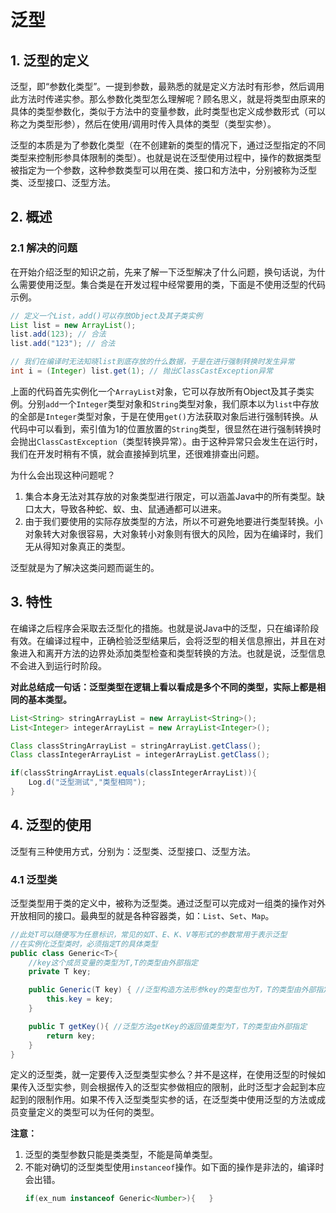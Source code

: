 # 泛型

## 1. 泛型的定义
泛型，即“参数化类型”。一提到参数，最熟悉的就是定义方法时有形参，然后调用此方法时传递实参。那么参数化类型怎么理解呢？顾名思义，就是将类型由原来的具体的类型参数化，类似于方法中的变量参数，此时类型也定义成参数形式（可以称之为类型形参），然后在使用/调用时传入具体的类型（类型实参）。

泛型的本质是为了参数化类型（在不创建新的类型的情况下，通过泛型指定的不同类型来控制形参具体限制的类型）。也就是说在泛型使用过程中，操作的数据类型被指定为一个参数，这种参数类型可以用在类、接口和方法中，分别被称为泛型类、泛型接口、泛型方法。

## 2. 概述
### 2.1 解决的问题
在开始介绍泛型的知识之前，先来了解一下泛型解决了什么问题，换句话说，为什么需要使用泛型。集合类是在开发过程中经常要用的类，下面是不使用泛型的代码示例。
```Java
// 定义一个List，add()可以存放Object及其子类实例
List list = new ArrayList();
list.add(123); // 合法
list.add("123"); // 合法

// 我们在编译时无法知晓list到底存放的什么数据，于是在进行强制转换时发生异常
int i = (Integer) list.get(1); // 抛出ClassCastException异常
```
上面的代码首先实例化一个`ArrayList`对象，它可以存放所有Object及其子类实例。分别`add`一个`Integer`类型对象和`String`类型对象，我们原本以为`list`中存放的全部是`Integer`类型对象，于是在使用`get()`方法获取对象后进行强制转换。从代码中可以看到，索引值为1的位置放置的`String`类型，很显然在进行强制转换时会抛出`ClassCastException`（类型转换异常）。由于这种异常只会发生在运行时，我们在开发时稍有不慎，就会直接掉到坑里，还很难排查出问题。

为什么会出现这种问题呢？

1. 集合本身无法对其存放的对象类型进行限定，可以涵盖Java中的所有类型。缺口太大，导致各种蛇、蚁、虫、鼠通通都可以进来。
2. 由于我们要使用的实际存放类型的方法，所以不可避免地要进行类型转换。小对象转大对象很容易，大对象转小对象则有很大的风险，因为在编译时，我们无从得知对象真正的类型。

泛型就是为了解决这类问题而诞生的。

## 3. 特性
在编译之后程序会采取去泛型化的措施。也就是说Java中的泛型，只在编译阶段有效。在编译过程中，正确检验泛型结果后，会将泛型的相关信息擦出，并且在对象进入和离开方法的边界处添加类型检查和类型转换的方法。也就是说，泛型信息不会进入到运行时阶段。

**对此总结成一句话：泛型类型在逻辑上看以看成是多个不同的类型，实际上都是相同的基本类型。**

```Java
List<String> stringArrayList = new ArrayList<String>();
List<Integer> integerArrayList = new ArrayList<Integer>();

Class classStringArrayList = stringArrayList.getClass();
Class classIntegerArrayList = integerArrayList.getClass();

if(classStringArrayList.equals(classIntegerArrayList)){
    Log.d("泛型测试","类型相同");
}
```

## 4. 泛型的使用
泛型有三种使用方式，分别为：泛型类、泛型接口、泛型方法。

### 4.1 泛型类
泛型类型用于类的定义中，被称为泛型类。通过泛型可以完成对一组类的操作对外开放相同的接口。最典型的就是各种容器类，如：`List`、`Set`、`Map`。

```Java
//此处T可以随便写为任意标识，常见的如T、E、K、V等形式的参数常用于表示泛型
//在实例化泛型类时，必须指定T的具体类型
public class Generic<T>{
    //key这个成员变量的类型为T,T的类型由外部指定  
    private T key;

    public Generic(T key) { //泛型构造方法形参key的类型也为T，T的类型由外部指定
        this.key = key;
    }

    public T getKey(){ //泛型方法getKey的返回值类型为T，T的类型由外部指定
        return key;
    }
}
```

定义的泛型类，就一定要传入泛型类型实参么？并不是这样，在使用泛型的时候如果传入泛型实参，则会根据传入的泛型实参做相应的限制，此时泛型才会起到本应起到的限制作用。如果不传入泛型类型实参的话，在泛型类中使用泛型的方法或成员变量定义的类型可以为任何的类型。

**注意：**
1. 泛型的类型参数只能是类类型，不能是简单类型。
2. 不能对确切的泛型类型使用`instanceof`操作。如下面的操作是非法的，编译时会出错。
    ```Java
    if(ex_num instanceof Generic<Number>){   }
    ```
